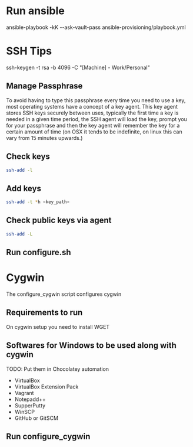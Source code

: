 # Run ansible
ansible-playbook -kK --ask-vault-pass ansible-provisioning/playbook.yml

# SSH Tips

ssh-keygen -t rsa -b 4096 -C "[Machine] - Work/Personal"

## Manage Passphrase

To avoid having to type this passphrase every time you need to use a key, most operating systems have a concept of a key agent. This key agent stores SSH keys securely between uses, typically the first time a key is needed in a given time period, the SSH agent will load the key, prompt you for your passphrase and then the key agent will remember the key for a certain amount of time (on OSX it tends to be indefinite, on linux this can vary from 15 minutes upwards.)

## Check keys

```bash
ssh-add -l
```

## Add keys

```bash
ssh-add -t *h <key_path>
```

## Check public keys via agent

```bash
ssh-add -L
```
## Run configure.sh

# Cygwin
The configure_cygwin script configures cygwin

## Requirements to run
On cygwin setup you need to install WGET

## Softwares for Windows to be used along with cygwin
TODO: Put them in Chocolatey automation
- VirtualBox
- VirtualBox Extension Pack
- Vagrant
- Notepadd++
- SupperPutty
- WinSCP
- GitHub or GitSCM

## Run configure_cygwin
